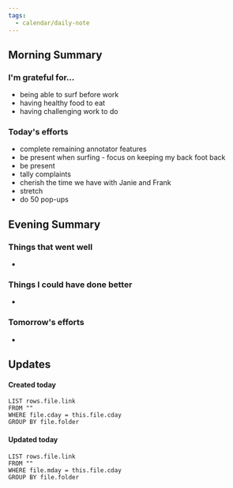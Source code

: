 ```yaml
---
tags:
  - calendar/daily-note
---
```


## Morning Summary

### I'm grateful for...

- being able to surf before work
- having healthy food to eat
- having challenging work to do

### Today's efforts

- complete remaining annotator features
- be present when surfing - focus on keeping my back foot back
- be present
- tally complaints
- cherish the time we have with Janie and Frank
- stretch
- do 50 pop-ups

## Evening Summary

### Things that went well

-

### Things I could have done better

-

### Tomorrow's efforts

-

## Updates

#### Created today

```dataview
LIST rows.file.link
FROM ""
WHERE file.cday = this.file.cday
GROUP BY file.folder
```

#### Updated today

```dataview
LIST rows.file.link
FROM ""
WHERE file.mday = this.file.cday
GROUP BY file.folder
```

